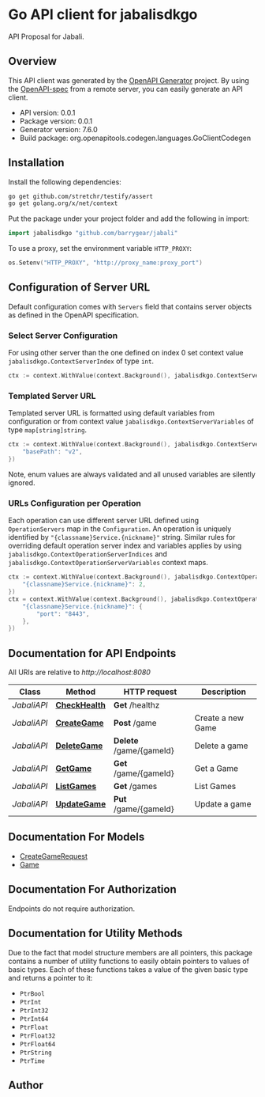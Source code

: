 # Go API client for jabalisdkgo

API Proposal for Jabali.

## Overview
This API client was generated by the [OpenAPI Generator](https://openapi-generator.tech) project.  By using the [OpenAPI-spec](https://www.openapis.org/) from a remote server, you can easily generate an API client.

- API version: 0.0.1
- Package version: 0.0.1
- Generator version: 7.6.0
- Build package: org.openapitools.codegen.languages.GoClientCodegen

## Installation

Install the following dependencies:

```sh
go get github.com/stretchr/testify/assert
go get golang.org/x/net/context
```

Put the package under your project folder and add the following in import:

```go
import jabalisdkgo "github.com/barrygear/jabali"
```

To use a proxy, set the environment variable `HTTP_PROXY`:

```go
os.Setenv("HTTP_PROXY", "http://proxy_name:proxy_port")
```

## Configuration of Server URL

Default configuration comes with `Servers` field that contains server objects as defined in the OpenAPI specification.

### Select Server Configuration

For using other server than the one defined on index 0 set context value `jabalisdkgo.ContextServerIndex` of type `int`.

```go
ctx := context.WithValue(context.Background(), jabalisdkgo.ContextServerIndex, 1)
```

### Templated Server URL

Templated server URL is formatted using default variables from configuration or from context value `jabalisdkgo.ContextServerVariables` of type `map[string]string`.

```go
ctx := context.WithValue(context.Background(), jabalisdkgo.ContextServerVariables, map[string]string{
	"basePath": "v2",
})
```

Note, enum values are always validated and all unused variables are silently ignored.

### URLs Configuration per Operation

Each operation can use different server URL defined using `OperationServers` map in the `Configuration`.
An operation is uniquely identified by `"{classname}Service.{nickname}"` string.
Similar rules for overriding default operation server index and variables applies by using `jabalisdkgo.ContextOperationServerIndices` and `jabalisdkgo.ContextOperationServerVariables` context maps.

```go
ctx := context.WithValue(context.Background(), jabalisdkgo.ContextOperationServerIndices, map[string]int{
	"{classname}Service.{nickname}": 2,
})
ctx = context.WithValue(context.Background(), jabalisdkgo.ContextOperationServerVariables, map[string]map[string]string{
	"{classname}Service.{nickname}": {
		"port": "8443",
	},
})
```

## Documentation for API Endpoints

All URIs are relative to *http://localhost:8080*

Class | Method | HTTP request | Description
------------ | ------------- | ------------- | -------------
*JabaliAPI* | [**CheckHealth**](docs/JabaliAPI.md#checkhealth) | **Get** /healthz | 
*JabaliAPI* | [**CreateGame**](docs/JabaliAPI.md#creategame) | **Post** /game | Create a new Game
*JabaliAPI* | [**DeleteGame**](docs/JabaliAPI.md#deletegame) | **Delete** /game/{gameId} | Delete a game
*JabaliAPI* | [**GetGame**](docs/JabaliAPI.md#getgame) | **Get** /game/{gameId} | Get a Game
*JabaliAPI* | [**ListGames**](docs/JabaliAPI.md#listgames) | **Get** /games | List Games
*JabaliAPI* | [**UpdateGame**](docs/JabaliAPI.md#updategame) | **Put** /game/{gameId} | Update a game


## Documentation For Models

 - [CreateGameRequest](docs/CreateGameRequest.md)
 - [Game](docs/Game.md)


## Documentation For Authorization

Endpoints do not require authorization.


## Documentation for Utility Methods

Due to the fact that model structure members are all pointers, this package contains
a number of utility functions to easily obtain pointers to values of basic types.
Each of these functions takes a value of the given basic type and returns a pointer to it:

* `PtrBool`
* `PtrInt`
* `PtrInt32`
* `PtrInt64`
* `PtrFloat`
* `PtrFloat32`
* `PtrFloat64`
* `PtrString`
* `PtrTime`

## Author



